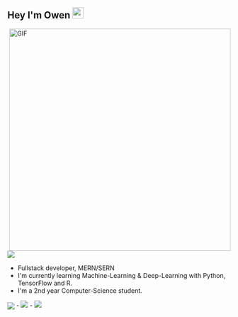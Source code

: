 <h2> Hey I'm Owen <img src="https://github.com/OwenGranot/Images/blob/main/Hi.gif" width="25"></h2>
<img align="right" alt="GIF" src="https://github.com/OwenGranot/Images/blob/main/dev.gif" width="500"/>

<img align="center" src="https://github.com/OwenGranot/Images/blob/main/about.png"/>

- Fullstack developer, MERN/SERN
- I'm currently learning Machine-Learning & Deep-Learning with Python, TensorFlow and R.
- I'm a 2nd year Computer-Science student.


<img align="center" src="https://github.com/OwenGranot/Images/blob/main/connect.png">
- <a href="https://www.linkedin.com/in/on-granot-08567a173/"><img src="https://img.shields.io/badge/linkedin%20@On%20Granot-0D95E8?style=for-the-badge&logo=linkedin&logoColor=white"/></a>
- <a href="#"> <img src="https://img.shields.io/badge/My%20Website:%20SOON-8E2DE2?style=for-the-badge&logo=google%20chrome&logoColor=white"></a>
